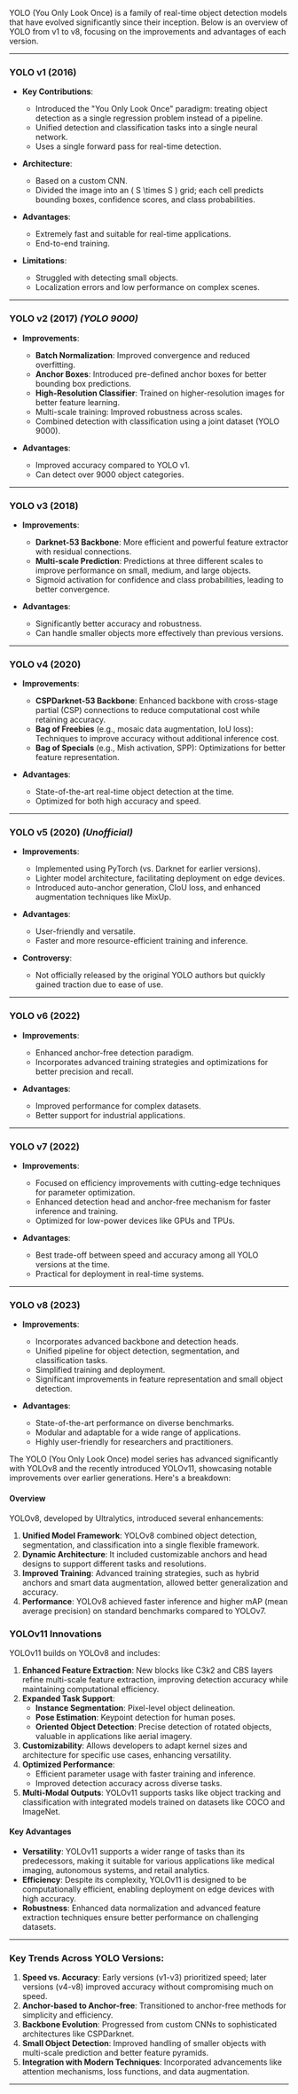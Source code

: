 YOLO (You Only Look Once) is a family of real-time object detection models that have evolved significantly since their inception. Below is an overview of YOLO from v1 to v8, focusing on the improvements and advantages of each version.

---

### **YOLO v1 (2016)**  
- **Key Contributions**:  
  - Introduced the "You Only Look Once" paradigm: treating object detection as a single regression problem instead of a pipeline.  
  - Unified detection and classification tasks into a single neural network.  
  - Uses a single forward pass for real-time detection.  

- **Architecture**:  
  - Based on a custom CNN.  
  - Divided the image into an \( S \times S \) grid; each cell predicts bounding boxes, confidence scores, and class probabilities.

- **Advantages**:  
  - Extremely fast and suitable for real-time applications.  
  - End-to-end training.

- **Limitations**:  
  - Struggled with detecting small objects.  
  - Localization errors and low performance on complex scenes.

---

### **YOLO v2 (2017)** *(YOLO 9000)*  
- **Improvements**:  
  - **Batch Normalization**: Improved convergence and reduced overfitting.  
  - **Anchor Boxes**: Introduced pre-defined anchor boxes for better bounding box predictions.  
  - **High-Resolution Classifier**: Trained on higher-resolution images for better feature learning.  
  - Multi-scale training: Improved robustness across scales.  
  - Combined detection with classification using a joint dataset (YOLO 9000).  

- **Advantages**:  
  - Improved accuracy compared to YOLO v1.  
  - Can detect over 9000 object categories.

---

### **YOLO v3 (2018)**  
- **Improvements**:  
  - **Darknet-53 Backbone**: More efficient and powerful feature extractor with residual connections.  
  - **Multi-scale Prediction**: Predictions at three different scales to improve performance on small, medium, and large objects.  
  - Sigmoid activation for confidence and class probabilities, leading to better convergence.

- **Advantages**:  
  - Significantly better accuracy and robustness.  
  - Can handle smaller objects more effectively than previous versions.

---

### **YOLO v4 (2020)**  
- **Improvements**:  
  - **CSPDarknet-53 Backbone**: Enhanced backbone with cross-stage partial (CSP) connections to reduce computational cost while retaining accuracy.  
  - **Bag of Freebies** (e.g., mosaic data augmentation, IoU loss): Techniques to improve accuracy without additional inference cost.  
  - **Bag of Specials** (e.g., Mish activation, SPP): Optimizations for better feature representation.  

- **Advantages**:  
  - State-of-the-art real-time object detection at the time.  
  - Optimized for both high accuracy and speed.

---

### **YOLO v5 (2020)** *(Unofficial)*  
- **Improvements**:  
  - Implemented using PyTorch (vs. Darknet for earlier versions).  
  - Lighter model architecture, facilitating deployment on edge devices.  
  - Introduced auto-anchor generation, CIoU loss, and enhanced augmentation techniques like MixUp.

- **Advantages**:  
  - User-friendly and versatile.  
  - Faster and more resource-efficient training and inference.

- **Controversy**:  
  - Not officially released by the original YOLO authors but quickly gained traction due to ease of use.

---

### **YOLO v6 (2022)**  
- **Improvements**:  
  - Enhanced anchor-free detection paradigm.  
  - Incorporates advanced training strategies and optimizations for better precision and recall.

- **Advantages**:  
  - Improved performance for complex datasets.  
  - Better support for industrial applications.

---

### **YOLO v7 (2022)**  
- **Improvements**:  
  - Focused on efficiency improvements with cutting-edge techniques for parameter optimization.  
  - Enhanced detection head and anchor-free mechanism for faster inference and training.  
  - Optimized for low-power devices like GPUs and TPUs.

- **Advantages**:  
  - Best trade-off between speed and accuracy among all YOLO versions at the time.  
  - Practical for deployment in real-time systems.

---

### **YOLO v8 (2023)**  
- **Improvements**:  
  - Incorporates advanced backbone and detection heads.  
  - Unified pipeline for object detection, segmentation, and classification tasks.  
  - Simplified training and deployment.  
  - Significant improvements in feature representation and small object detection.

- **Advantages**:  
  - State-of-the-art performance on diverse benchmarks.  
  - Modular and adaptable for a wide range of applications.  
  - Highly user-friendly for researchers and practitioners.

The YOLO (You Only Look Once) model series has advanced significantly with YOLOv8 and the recently introduced YOLOv11, showcasing notable improvements over earlier generations. Here's a breakdown:

#### Overview
YOLOv8, developed by Ultralytics, introduced several enhancements:
1. **Unified Model Framework**: YOLOv8 combined object detection, segmentation, and classification into a single flexible framework.
2. **Dynamic Architecture**: It included customizable anchors and head designs to support different tasks and resolutions.
3. **Improved Training**: Advanced training strategies, such as hybrid anchors and smart data augmentation, allowed better generalization and accuracy.
4. **Performance**: YOLOv8 achieved faster inference and higher mAP (mean average precision) on standard benchmarks compared to YOLOv7.

### YOLOv11 Innovations
YOLOv11 builds on YOLOv8 and includes:
1. **Enhanced Feature Extraction**: New blocks like C3k2 and CBS layers refine multi-scale feature extraction, improving detection accuracy while maintaining computational efficiency.
2. **Expanded Task Support**:
   - **Instance Segmentation**: Pixel-level object delineation.
   - **Pose Estimation**: Keypoint detection for human poses.
   - **Oriented Object Detection**: Precise detection of rotated objects, valuable in applications like aerial imagery.
3. **Customizability**: Allows developers to adapt kernel sizes and architecture for specific use cases, enhancing versatility.
4. **Optimized Performance**:
   - Efficient parameter usage with faster training and inference.
   - Improved detection accuracy across diverse tasks.
5. **Multi-Modal Outputs**: YOLOv11 supports tasks like object tracking and classification with integrated models trained on datasets like COCO and ImageNet.

#### Key Advantages
- **Versatility**: YOLOv11 supports a wider range of tasks than its predecessors, making it suitable for various applications like medical imaging, autonomous systems, and retail analytics.
- **Efficiency**: Despite its complexity, YOLOv11 is designed to be computationally efficient, enabling deployment on edge devices with high accuracy.
- **Robustness**: Enhanced data normalization and advanced feature extraction techniques ensure better performance on challenging datasets.

---

### **Key Trends Across YOLO Versions**:  
1. **Speed vs. Accuracy**: Early versions (v1-v3) prioritized speed; later versions (v4-v8) improved accuracy without compromising much on speed.  
2. **Anchor-based to Anchor-free**: Transitioned to anchor-free methods for simplicity and efficiency.  
3. **Backbone Evolution**: Progressed from custom CNNs to sophisticated architectures like CSPDarknet.  
4. **Small Object Detection**: Improved handling of smaller objects with multi-scale prediction and better feature pyramids.  
5. **Integration with Modern Techniques**: Incorporated advancements like attention mechanisms, loss functions, and data augmentation.

---


